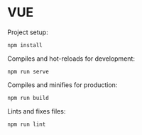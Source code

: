 # VUE

Project setup:
```
npm install
```

Compiles and hot-reloads for development:
```
npm run serve
```

Compiles and minifies for production:
```
npm run build
```

Lints and fixes files:
```
npm run lint
```